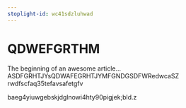 ```yaml
---
stoplight-id: wc41sdzluhwad
---
```


# QDWEFGRTHM

The beginning of an awesome article...
ASDFGRHTJYsQDWAFEGRHTJYMFGNDGSDFWRedwcaSZ 
rwdfscfaq35tefavsafetgfv





baeg4yiuwgebskjdglnowi4hty90pigjek;bld.z 
